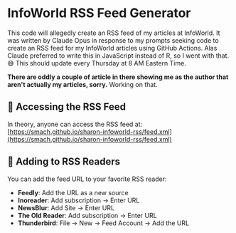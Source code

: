 # InfoWorld RSS Feed Generator

This code will allegedly create an RSS feed of my articles at InfoWorld. It was written by Claude Opus in response to my prompts seeking code to create an RSS feed for my InfoWorld articles using GitHub Actions. Alas Claude preferred to write this in JavaScript instead of R, so I went with that. 😅 This should update every Thursday at 8 AM Eastern Time.

**There are oddly a couple of article in there showing me as the author that aren't actually my articles, sorry.** Working on that. 

## 📡 Accessing the RSS Feed

In theory, anyone can access the RSS feed at: [https://smach.github.io/sharon-infoworld-rss/feed.xml](https://smach.github.io/sharon-infoworld-rss/feed.xml)


## 📱 Adding to RSS Readers

You can add the feed URL to your favorite RSS reader:

- **Feedly**: Add the URL as a new source
- **Inoreader**: Add subscription → Enter URL
- **NewsBlur**: Add Site → Enter URL
- **The Old Reader**: Add subscription → Enter URL
- **Thunderbird**: File → New → Feed Account → Add the URL

